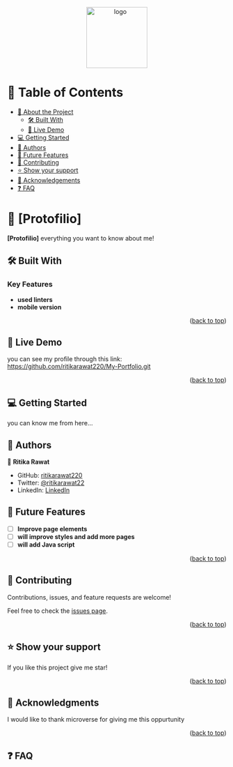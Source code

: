 
<a name="readme-top"></a>
<div align="center">

  <img src="images\images.png" alt="logo" width="140"  height="auto" />
  <br/>


</div>

# 📗 Table of Contents

- [📖 About the Project](#about-project)
  - [🛠 Built With](#built-with)
  - [🚀 Live Demo](#live-demo)
- [💻 Getting Started](#getting-started)
- [👥 Authors](#authors)
- [🔭 Future Features](#future-features)
- [🤝 Contributing](#contributing)
- [⭐️ Show your support](#support)
- [🙏 Acknowledgements](#acknowledgements)
- [❓ FAQ](#faq)


# 📖 [Protofilio] <a name="about-project"></a>
**[Protofilio]** everything you want to know about me!


## 🛠 Built With <a name="built-with"></a>
### Key Features <a name="key-features"></a>
- **used linters**
- **mobile version**
<p align="right">(<a href="#readme-top">back to top</a>)</p>

## 🚀 Live Demo <a name="live-demo"></a>
you can see my profile through this link:
https://github.com/ritikarawat220/My-Portfolio.git
<p align="right">(<a href="#readme-top">back to top</a>)</p>



## 💻 Getting Started <a name="getting-started"></a>
you can know me from here...



## 👥 Authors <a name="authors"></a>

👤 **Ritika Rawat**

- GitHub: [ritikarawat220](https://github.com/ritikarawat220)
- Twitter: [@ritikarawat22](https://twitter.com/Ritikarawat22)
- LinkedIn: [LinkedIn](www.linkedin.com/in/rawatritika)


## 🔭 Future Features <a name="future-features"></a>

- [ ] **Improve page elements**
- [ ] **will improve styles and add more pages**
- [ ] **will add Java script**

<p align="right">(<a href="#readme-top">back to top</a>)</p>


## 🤝 Contributing <a name="contributing"></a>

Contributions, issues, and feature requests are welcome!

Feel free to check the [issues page](../../issues/).

<p align="right">(<a href="#readme-top">back to top</a>)</p>

## ⭐️ Show your support <a name="support"></a>

If you like this project give me star!

<p align="right">(<a href="#readme-top">back to top</a>)</p>

## 🙏 Acknowledgments <a name="acknowledgements"></a>

I would like to thank microverse for giving me this oppurtunity

<p align="right">(<a href="#readme-top">back to top</a>)</p>

## ❓ FAQ <a name="faq"></a>


